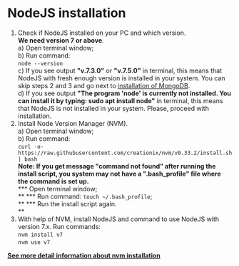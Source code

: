 # NodeJS installation

1. Check if NodeJS installed on your PC and which version. <br>
**We need version 7 or above**.<br> 
a) Open terminal window; <br> 
b) Run command:<br> `node --version`<br>
c) If you see output **"v.7.3.0"** or **"v.7.5.0"** in terminal, this means that NodeJS with fresh enough version is installed in your system. You can skip steps 2 and 3 and go next to [installation of MongoDB](/install-mongodb.md).</br>
d) If you see output **"The program 'node' is currently not installed. You can install it by typing: sudo apt install node"** in terminal, this means that NodeJS is not installed in your system. Please, proceed with installation.<br>                                       
2. Install Node Version Manager (NVM). <br> 
a) Open terminal window; <br> 
b) Run command:<br>`curl -o- https://raw.githubusercontent.com/creationix/nvm/v0.33.2/install.sh | bash` <br>
**Note: If you get message "command not found" after running the install script, you system may not have a ".bash_profile" file where the command is set up.<br>**
*** Open terminal window;<br>**
*** Run command: `touch ~/.bash_profile`;<br>**
*** Run the install script again.<br>**
3. With help of NVM, install NodeJS and command to use NodeJS with version 7.x. Run commands:<br>`nvm install v7`<br> `nvm use v7`

**[See more detail information about nvm installation](https://github.com/creationix/nvm#install-script)**


